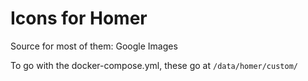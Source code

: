 # Icons for Homer
Source for most of them: Google Images

To go with the docker-compose.yml, these go at `/data/homer/custom/`
